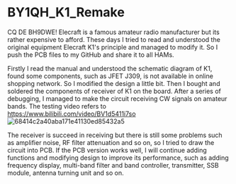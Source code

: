 # BY1QH_K1_Remake
CQ DE BH9DWE! Elecraft is a famous amateur radio manufacturer but its rather expensive to afford. These days I tried to read and understood the original equipment Elecraft K1's principle and managed to modify it. So I push the PCB files to my GitHub and share it to all HAMs.

Firstly I read the manual and understood the schematic diagram of K1, found some components, such as JFET J309, is not available in online shopping network. So I modified the design a little bit. Then I bought and soldered the components of receiver of K1 on the board. After a series of debugging, I managed to make the circuit receiving CW signals on amateur bands. The testing video refers to https://www.bilibili.com/video/BV1d5411i7so
![68414c2a40aba171e41130ed85432a5](https://github.com/Yurihou/BY1QH_K1_Remake/assets/46369018/12e475c3-7d20-496b-b486-92ccf034164f)

The receiver is succeed in receiving but there is still some problems such as amplifier noise, RF filter attenuation and so on, so I tried to draw the circuit into PCB. If the PCB version works well, I will continue adding functions and modifying design to improve its performance, such as adding frequency display, multi-band filter and band controller, transmitter, SSB module, antenna turning unit and so on.
